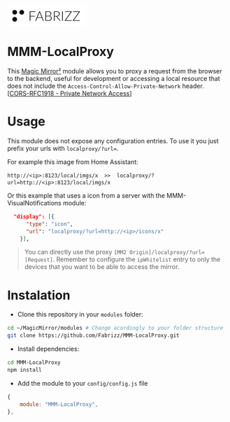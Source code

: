 <picture>
  <source media="(prefers-color-scheme: dark)" srcset=".github/content/logo-fabrizz-white.svg">
  <source media="(prefers-color-scheme: light)" srcset=".github/content/logo-fabrizz-githubgray.svg">
  <img alt="Fabrizz logo" src=".github/content/logo-fabrizz-fill.png">
</picture>

# MMM-LocalProxy
This [Magic Mirror²](https://github.com/MichMich/MagicMirror) module allows you to proxy a request from the browser to the backend, useful for development or accessing a local resource that does not include the `Access-Control-Allow-Private-Network` header. [[CORS-RFC1918 - Private Network Access](https://developer.chrome.com/blog/private-network-access-update/#what-is-private-network-access)]

# Usage
This module does not expose any configuration entries. To use it you just prefix your urls with `localproxy/?url=`.

For example this image from Home Assistant:
```
http://<ip>:8123/local/imgs/x  >>  localproxy/?url=http://<ip>:8123/local/imgs/x
```

Or this example that uses a icon from a server with the MMM-VisualNotifications module:
```json
  "display": [{
      "type": "icon",
      "url": "localproxy/?url=http://<ip>/icons/x"
    }],
```

 > You can directly use the proxy `[MM2 Origin]/localproxy/?url=[Request]`. Remember to configure the `ipWhitelist` entry to only the devices that you want to be able to access the mirror.

# Instalation
- Clone this repository in your `modules` folder:

```bash
cd ~/MagicMirror/modules # Change acordingly to your folder structure
git clone https://github.com/Fabrizz/MMM-LocalProxy.git
```

- Install dependencies:
```bash
cd MMM-LocalProxy
npm install
```

- Add the module to your `config/config.js` file
```js
{
    module: "MMM-LocalProxy",
},
```
